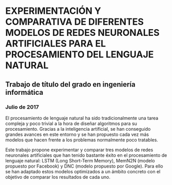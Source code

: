 # EXPERIMENTACIÓN Y COMPARATIVA DE DIFERENTES MODELOS DE REDES NEURONALES ARTIFICIALES PARA EL PROCESAMIENTO DEL LENGUAJE NATURAL
## Trabajo de título del grado en ingeniería informática
### Julio de 2017

El procesamiento de lenguaje natural ha sido tradicionalmente una tarea compleja y poco trivial a la hora de diseñar algoritmos para su procesamiento. Gracias a la inteligencia artificial, se han conseguido grandes avances en este entorno y se han propuesto cada vez más modelos que hacen frente a los problemas normalmente poco tratables.

Este trabajo propone experimentar y comparar tres modelos de redes neuronales artificiales que han tenido bastante éxito en el procesamiento de lenguaje natural: LSTM (Long Short-Term Memory), MemN2N (modelo propuesto por Facebook) y DNC (modelo propuesto por Google). Para ello se han adaptado estos modelos optimizados a un ámbito concreto con el objetivo de comparar los resultados de cada uno.
